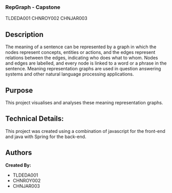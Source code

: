 ### RepGraph - Capstone
TLDEDA001 CHNROY002 CHNJAR003


Description
---
The meaning of a sentence can be represented by a graph in which the nodes represent
concepts, entities or actions, and the edges represent relations between the edges, indicating
who does what to whom. Nodes and edges are labelled, and every node is linked to a word or a
phrase in the sentence. Meaning representation graphs are used in question answering
systems and other natural language processing applications. 


Purpose
---

This project visualises and analyses these meaning representation graphs.

Technical Details:
---

This project was created using a combination of javascript for the front-end and java with Spring for the back-end.

Authors
---
**Created By:**
* TLDEDA001
* CHNROY002
* CHNJAR003